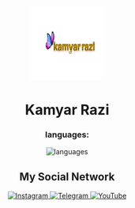 
       
<div align='center'>
  <img src='/android-chrome-512x512.png'alt='image' width='150px'/>
<h1> Kamyar Razi </h1> 
<h3>languages:</h3>
<img src='https://skillicons.dev/icons?i=js,html,css,php,bootstrap,jquery&perline=3' alt="languages" /> <br>
  <h2>My Social Network </h2>
  <a href="https://www.instagram.com/kami_razi_/" rel="nofollow">
    <img alt="Instagram" src="https://camo.githubusercontent.com/94b50d6a71e67a79d85b051d8af86ad7cc541a7304e6db4825430830e9a43383/68747470733a2f2f696d672e736869656c64732e696f2f62616467652f496e7374616772616d2d2532334534343035462e7376673f7374796c653d666f722d7468652d6261646765266c6f676f3d496e7374616772616d266c6f676f436f6c6f723d7768697465" style="max-width: 100%;">
</a>
  <a href="http://t.me/kami1514" rel="nofollow">
    <img alt="Telegram" src="https://camo.githubusercontent.com/8f41682a178e57a174d0c6042e9cdb842c6329b24c34b2bf4206c25e933073a9/68747470733a2f2f696d672e736869656c64732e696f2f62616467652f54656c656772616d2d3243413545303f7374796c653d666f722d7468652d6261646765266c6f676f3d74656c656772616d266c6f676f436f6c6f723d7768697465" style="max-width: 100%;">
</a>
  <a href="https://youtube.com/@kami65355?si=LH_eGILvi_tOK355" rel="nofollow">
    <img alt="YouTube" src="https://camo.githubusercontent.com/a67feba4f5643de3002051e6c0957687aa81bab72741956e80905f3589795ddb/68747470733a2f2f696d672e736869656c64732e696f2f62616467652f596f75547562652d2532334646303030302e7376673f7374796c653d666f722d7468652d6261646765266c6f676f3d596f7554756265266c6f676f436f6c6f723d7768697465" style="max-width: 100%;">
</a>
</div>




